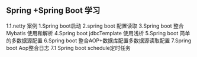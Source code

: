 ## Spring +Spring Boot 学习
1.1.netty 案例
1.Spring boot启动
2.spring boot 配置读取
3.Spring boot 整合Mybatis 使用和解析
4.Spring boot jdbcTemplate 使用浅析
5.Spring boot 简单的多数据源配置
6.Spring boot 整合AOP+数据库配置多数据源读取配置
7.Spring boot Aop整合日志
7.1 Spring boot schedule定时任务